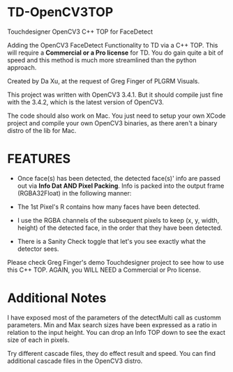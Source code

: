 # TD-OpenCV3TOP
Touchdesigner OpenCV3 C++ TOP for FaceDetect


Adding the OpenCV3 FaceDetect Functionality to TD via a C++ TOP. This will require a **Commercial or a Pro license** for TD. You do gain quite a bit of speed and this method is much more streamlined than the python approach.



Created by Da Xu, at the request of Greg Finger of PLGRM Visuals.

This project was written with OpenCV3 3.4.1. But it should compile just fine with the 3.4.2, which is the latest version of OpenCV3.

The code should also work on Mac. You just need to setup your own XCode project and compile your own OpenCV3 binaries, as there aren't a binary distro of the lib for Mac.






# FEATURES

- Once face(s) has been detected, the detected face(s)' info are passed out via **Info Dat AND Pixel Packing**.
Info is packed into the output frame (RGBA32Float) in the following manner:

- The 1st Pixel's R contains how many faces have been detected. 

- I use the RGBA channels of the subsequent pixels to keep (x, y, width, height) of the detected face, in the order that they have been detected.


- There is a Sanity Check toggle that let's you see exactly what the detector sees.


Please check Greg Finger's demo Touchdesigner project to see how to use this C++ TOP. AGAIN, you WILL NEED a Commercial or Pro license.

# Additional Notes
I have exposed most of the parameters of the detectMulti call as customm parameters. Min and Max search sizes have been expressed as a ratio in relation to the input height. You can drop an Info TOP down to see the exact size of each in pixels.



Try different cascade files, they do effect result and speed. You can find additional cascade files in the OpenCV3 distro.

